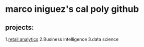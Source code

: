 # marco iniguez's cal poly github
## projects:

1.[retail analytics](HTTPS://linkmehere.com)
2.Business intelligence
3.data science
